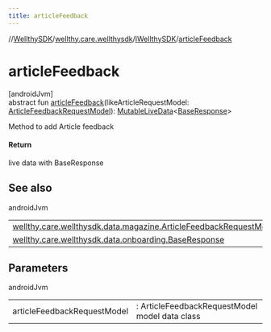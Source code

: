 ```yaml
---
title: articleFeedback
---
```

//[WellthySDK](../../../index.html)/[wellthy.care.wellthysdk](../index.html)/[IWellthySDK](index.html)/[articleFeedback](article-feedback.html)



# articleFeedback



[androidJvm]\
abstract fun [articleFeedback](article-feedback.html)(likeArticleRequestModel: [ArticleFeedbackRequestModel](../../wellthy.care.wellthysdk.data.magazine/-article-feedback-request-model/index.html)): [MutableLiveData](https://developer.android.com/reference/kotlin/androidx/lifecycle/MutableLiveData.html)&lt;[BaseResponse](../../wellthy.care.wellthysdk.data.onboarding/-base-response/index.html)&gt;



Method to add Article feedback



#### Return



live data with BaseResponse



## See also


androidJvm

| | |
|---|---|
| [wellthy.care.wellthysdk.data.magazine.ArticleFeedbackRequestModel](../../wellthy.care.wellthysdk.data.magazine/-article-feedback-request-model/index.html) |  |
| [wellthy.care.wellthysdk.data.onboarding.BaseResponse](../../wellthy.care.wellthysdk.data.onboarding/-base-response/index.html) |  |



## Parameters


androidJvm

| | |
|---|---|
| articleFeedbackRequestModel | : ArticleFeedbackRequestModel model data class |





